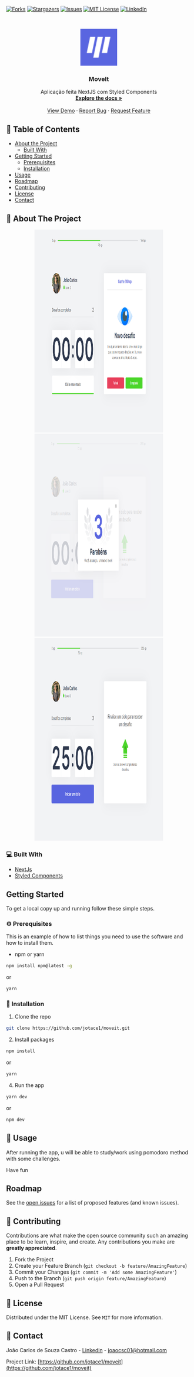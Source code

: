 [![Forks][forks-shield]][forks-url]
[![Stargazers][stars-shield]][stars-url]
[![Issues][issues-shield]][issues-url]
[![MIT License][license-shield]][license-url]
[![LinkedIn][linkedin-shield]][linkedin-url]

<!-- PROJECT LOGO -->
<br />
<p align="center">
  <a href="https://github.com/jotace1/moveit">
    <img src="public/favicon.png" alt="Logo"  height="100">
  </a>

  <h3 align="center">MoveIt</h3>

  <p align="center">
    Aplicação feita NextJS com Styled Components
    <br />
    <a href="https://github.com/jotace1/moveit"><strong>Explore the docs »</strong></a>
    <br />
    <br />
    <a href="https://github.com/jotace1/moveit">View Demo</a>
    ·
    <a href="https://github.com/jotace1/moveit/issues">Report Bug</a>
    ·
    <a href="https://github.com/jotace1/moveit/issues">Request Feature</a>
  </p>
</p>

<!-- TABLE OF CONTENTS -->

## 📎 Table of Contents

- [About the Project](#about-the-project)
  - [Built With](#built-with)
- [Getting Started](#getting-started)
  - [Prerequisites](#prerequisites)
  - [Installation](#installation)
- [Usage](#usage)
- [Roadmap](#roadmap)
- [Contributing](#contributing)
- [License](#license)
- [Contact](#contact)

<!-- ABOUT THE PROJECT -->

## :mag_right: About The Project

<p align="center">
<img src="public\print1.PNG" alt="print1" width="350" height="550">
<img src="public\print2.PNG" alt="print2" width="350" height="550">
<img src="public\print3.PNG" alt="print3" width="350" height="550">
</p>

### 💻 Built With

- [NextJs](https://nextjs.org/)
- [Styled Components](https://styled-components.com/)

<!-- GETTING STARTED -->

## Getting Started

To get a local copy up and running follow these simple steps.

### ⚙ Prerequisites

This is an example of how to list things you need to use the software and how to install them.

- npm or yarn

```sh
npm install npm@latest -g
```

or

```sh
yarn
```

### 📙 Installation

1. Clone the repo

```sh
git clone https://github.com/jotace1/moveit.git
```

2. Install packages

```sh
npm install
```

or

```sh
yarn
```

4. Run the app

```sh
yarn dev
```

or

```sh
npm dev
```

<!-- USAGE EXAMPLES -->

## 🚀 Usage

After running the app, u will be able to study/work using pomodoro method with some challenges.

Have fun

## Roadmap

See the [open issues](https://github.com/jotace1/moveit/issues) for a list of proposed features (and known issues).

<!-- CONTRIBUTING -->

## 📙 Contributing

Contributions are what make the open source community such an amazing place to be learn, inspire, and create. Any contributions you make are **greatly appreciated**.

1. Fork the Project
2. Create your Feature Branch (`git checkout -b feature/AmazingFeature`)
3. Commit your Changes (`git commit -m 'Add some AmazingFeature'`)
4. Push to the Branch (`git push origin feature/AmazingFeature`)
5. Open a Pull Request

<!-- LICENSE -->

## 📝 License

Distributed under the MIT License. See `MIT` for more information.

<!-- CONTACT -->

## :calling: Contact

João Carlos de Souza Castro - [Linkedin](https://www.linkedin.com/in/joaocsc/) - joaocsc01@hotmail.com

Project Link: [https://github.com/jotace1/moveit](https://github.com/jotace1/moveit)

<!-- MARKDOWN LINKS & IMAGES -->
<!-- https://www.markdownguide.org/basic-syntax/#reference-style-links -->

[contributors-shield]: https://img.shields.io/github/contributors/jotace1/moveit.svg?style=flat-square
[contributors-url]: https://github.com/jotace1/moveit/graphs/contributors
[forks-shield]: https://img.shields.io/github/forks/jotace1/moveit.svg?style=flat-square
[forks-url]: https://github.com/jotace1/moveit/network/members
[stars-shield]: https://img.shields.io/github/stars/jotace1/moveit.svg?style=flat-square
[stars-url]: https://github.com/jotace1/moveit/stargazers
[issues-shield]: https://img.shields.io/github/issues/jotace1/moveit.svg?style=flat-square
[issues-url]: https://github.com/jotace1/moveit/issues
[license-shield]: https://img.shields.io/github/license/jotace1/moveit.svg?style=flat-square
[license-url]: https://github.com/jotace1/moveit/blob/master/LICENSE
[linkedin-shield]: https://img.shields.io/badge/-LinkedIn-black.svg?style=flat-square&logo=linkedin&colorB=555
[linkedin-url]: https://www.linkedin.com/in/joaocsc/
